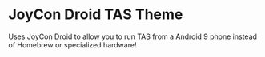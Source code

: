 # JoyCon Droid TAS Theme
Uses JoyCon Droid to allow you to run TAS from a Android 9 phone instead of Homebrew or specialized hardware!
